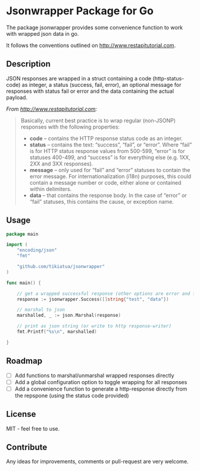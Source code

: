# Jsonwrapper Package for Go

The package jsonwrapper provides some convenience function to work with
wrapped json data in go.

It follows the conventions outlined on http://www.restapitutorial.com.

## Description
JSON responses are wrapped in a struct containing a code (http-status-code) as integer,
a status (success, fail, error), an optional message for responses with status fail or error
and the data containing the actual payload.

*From http://www.restapitutorial.com:*
> Basically, current best practice is to wrap regular (non-JSONP) responses with the following properties:
> - **code** – contains the HTTP response status code as an integer.
> - **status** – contains the text: “success”, “fail”, or “error”. Where “fail” is for HTTP status response values from 500-599, “error” is for statuses 400-499, and “success” is for everything else (e.g. 1XX, 2XX and 3XX responses).
> - **message** – only used for “fail” and “error” statuses to contain the error message. For internationalization (i18n) purposes, this could contain a message number or code, either alone or contained within delimiters.
> - **data** – that contains the response body. In the case of “error” or “fail” statuses, this contains the cause, or exception name.

## Usage
```go
package main

import (
	"encoding/json"
	"fmt"

	"github.com/tikiatua/jsonwrapper"
)

func main() {

	// get a wrapped successful response (other options are error and fail)
	response := jsonwrapper.Success([]string{"test", "data"})

	// marshal to json
	marshalled, _ := json.Marshal(response)

	// print as json string (or write to http response-writer)
	fmt.Printf("%s\n", marshalled)

}
```
## Roadmap
- [ ] Add functions to marshal/unmarshal wrapped responses directly
- [ ] Add a global configuration option to toggle wrapping for all responses
- [ ] Add a convenience function to generate a http-response directly from the repspone (using the status code provided)

## License
MIT - feel free to use.

## Contribute
Any ideas for improvements, comments or pull-request are very welcome.
